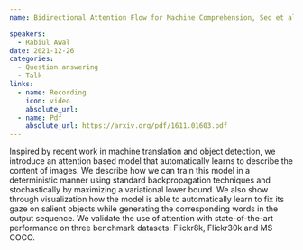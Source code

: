 ```yaml
---
name: Bidirectional Attention Flow for Machine Comprehension, Seo et al. ICLR 2017

speakers:
  - Rabiul Awal
date: 2021-12-26
categories:
  - Question answering
  - Talk
links:
  - name: Recording
    icon: video
    absolute_url: 
  - name: Pdf
    absolute_url: https://arxiv.org/pdf/1611.01603.pdf
---
```

Inspired by recent work in machine translation and object detection, we introduce an attention based model that automatically learns to describe the content of images. We describe how we can train this model in a deterministic manner using standard backpropagation techniques and stochastically by maximizing a variational lower bound. We also show through visualization how the model is able to automatically learn to fix its gaze on salient objects while generating the corresponding words in the output sequence. We validate the use of attention with state-of-the-art performance on three benchmark datasets: Flickr8k, Flickr30k and MS COCO.
